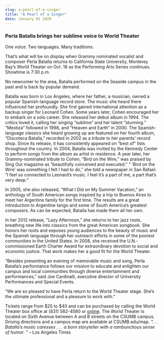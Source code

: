 ```yaml
---
slug: a-pearl-of-a-singer
title: "A Pearl of a Singer"
date: January 01 2020
---
```


 
<h3>Perla Batalla brings her sublime voice to World Theater</h3>
<p>One voice. Two languages. Many traditions.</p>
<p>
  That’s what will be on display when Grammy nominated vocalist and composer
  Perla Batalla returns to California State University, Monterey Bay’s World
  Theater on Oct. 18 as the Performing Arts Series continues. Showtime is 7:30
  p.m.
</p>
<p>
  No newcomer to the area, Batalla performed on the Seaside campus in the past
  and is back by popular demand.
</p>
<p>
  Batalla was born in Los Angeles, where her father, a musician, owned a popular
  Spanish-language record store. The music she heard there influenced her
  profoundly. She first gained international attention as a backup singer for
  Leonard Cohen. Some years later, Cohen encouraged her to embark on a solo
  career. She released her debut album in 1994. The critics loved it, calling
  her singing “sublime” and her talent “stunning.” “Mestiza” followed in 1998,
  and “Heaven and Earth” in 2000. The Spanish-language classics she heard
  growing up are featured on her fourth album, “Discoteca Batalla,” recorded in
  2002 as a tribute to her parents’ record shop. Since its release, it has
  consistently appeared on “best of” lists throughout the country. In 2004,
  Batalla was invited by the Kennedy Center to perform songs from the album as
  artist in residence. A year later, her Grammy-nominated tribute to Cohen,
  “Bird on the Wire,” was praised by Sing Out magazine as “beautifully conceived
  and executed.” “ ‘Bird on the Wire’ was something I felt I had to do,” she
  told a newspaper in San Rafael. “I feel so connected to Leonard’s music. I
  feel it’s a part of me, a part that’s very deep.”
</p>
<p>
  In 2005, she also released, “What I Did on My Summer Vacation,” an anthology
  of South American songs inspired by a trip to Buenos Aires to meet her
  Argentine family for the first time. The results are a great introduction to
  Argentine tango and some of South America’s greatest composers. As can be
  expected, Batalla has made them all her own.
</p>
<p>
  In her 2012 release, "Lazy Afternoon," she returns to her jazz roots,
  breathing new life into classics from the great American songbook. She honors
  her roots and exposes young audiences to the beauty of music and the Spanish
  language through her outreach efforts in some of the poorest communities in
  the United States. In 2008, she received the U.N.- commissioned Earth Charter
  Award for extraordinary devotion to social and economic justice. That work
  makes her a good fit for the World Theater.
</p>
<p>
  “Besides presenting an evening of memorable music and song, Perla Batalla’s
  performance follows our mission to educate and enlighten our campus and local
  communities through diverse entertainment and performances,” said Joe
  Cardinalli, executive director of University Performances and Special Events.
</p>
<p>
  “We are so pleased to have Perla return to the World Theater stage. She’s the
  ultimate professional and a pleasure to work with.”
</p>
<p>
  Tickets range from $25 to $40 and can be purchased by calling the World
  Theater box office at (831) 582-4580 or
  <a href="https://csumb.edu/worldtheater">online</a>. The World Theater is
  located on Sixth Avenue between A and B streets on the CSUMB campus. Driving
  directions and a campus map are available at CSUMB.edu/map.
  <em
    >“. . . Batalla’s music caresses . . . a born storyteller with a
    rambunctious sense of humor. "</em
  >
  – Los Angeles Times
</p>
 
